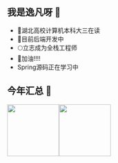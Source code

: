 ## 我是逸凡呀 🥭


- 🐳湖北高校计算机本科大三在读
- 💐目前后端开发中
- 🌕立志成为全栈工程师
- 🎉加油!!!!
- Spring源码正在学习中

<!--
**zyifan1/zyifan1** is a ✨ _special_ ✨ repository because its `README.md` (this file) appears on your GitHub profile.

Here are some ideas to get you started:

- 🔭 I’m currently working on ...
- 🌱 I’m currently learning ...
- 👯 I’m looking to collaborate on ...
- 🤔 I’m looking for help with ...
- 💬 Ask me about ...
- 📫 How to reach me: ...
- 😄 Pronouns: ...
- ⚡ Fun fact: ...
-->
## 今年汇总 🛫
 <img align="" height="120px" src="https://github-readme-stats.vercel.app/api?username=zyifan1&hide_title=true&hide_border=true&show_icons=true&include_all_commits=true&line_height=21&bg_color=0,EC6C6C,FFD479,FFFC79,73FA79&theme=graywhite&locale=cn" /><img align="" height="120px" src="https://github-readme-stats.vercel.app/api/top-langs/?username=zyifan1&hide_title=true&hide_border=true&layout=compact&bg_color=0,73FA79,73FDFF,D783FF&theme=graywhite&locale=cn" />
